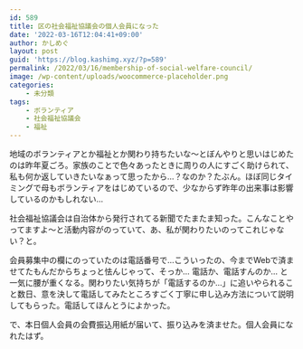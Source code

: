 ```yaml
---
id: 589
title: 区の社会福祉協議会の個人会員になった
date: '2022-03-16T12:04:41+09:00'
author: かしめぐ
layout: post
guid: 'https://blog.kashimg.xyz/?p=589'
permalink: /2022/03/16/membership-of-social-welfare-council/
image: /wp-content/uploads/woocommerce-placeholder.png
categories:
    - 未分類
tags:
    - ボランティア
    - 社会福祉協議会
    - 福祉
---
```


地域のボランティアとか福祉とか関わり持ちたいな〜とぼんやりと思いはじめたのは昨年夏ごろ。家族のことで色々あったときに周りの人にすごく助けられて、私も何か返していきたいなぁって思ったから…？なのか？たぶん。ほぼ同じタイミングで母もボランティアをはじめているので、少なからず昨年の出来事は影響しているのかもしれない…

社会福祉協議会は自治体から発行されてる新聞でたまたま知った。こんなことやってますよ〜と活動内容がのっていて、あ、私が関わりたいのってこれじゃない？と。

会員募集中の欄にのっていたのは電話番号で…こういったの、今までWebで済ませてたもんだからちょっと怯んじゃって、そっか… 電話か、電話すんのか… と一気に腰が重くなる。関わりたい気持ちが「電話するのか…」に追いやられること数日、意を決して電話してみたところすごく丁寧に申し込み方法について説明してもらった。電話してほんとうによかった。

で、本日個人会員の会費振込用紙が届いて、振り込みを済ませた。個人会員になれたはず。